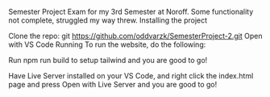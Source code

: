 Semester Project Exam for my 3rd Semester at Noroff.
Some functionality not complete, struggled my way threw.
Installing the project

Clone the repo:
git https://github.com/oddvarzk/SemesterProject-2.git
Open with VS Code
Running
To run the website, do the following:

Run npm run build to setup tailwind and you are good to go!

Have Live Server installed on your VS Code, and right click the index.html page and press Open with Live Server and you are good to go!
